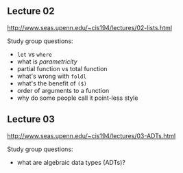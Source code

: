 ## Lecture 02
http://www.seas.upenn.edu/~cis194/lectures/02-lists.html

Study group questions:
- `let` vs `where`
- what is _parametricity_
- partial function vs total function
- what's wrong with `foldl`
- what's the benefit of `($)`
- order of arguments to a function
- why do some people call it point-less style

## Lecture 03

http://www.seas.upenn.edu/~cis194/lectures/03-ADTs.html

Study group questions:
- what are algebraic data types (ADTs)? 
